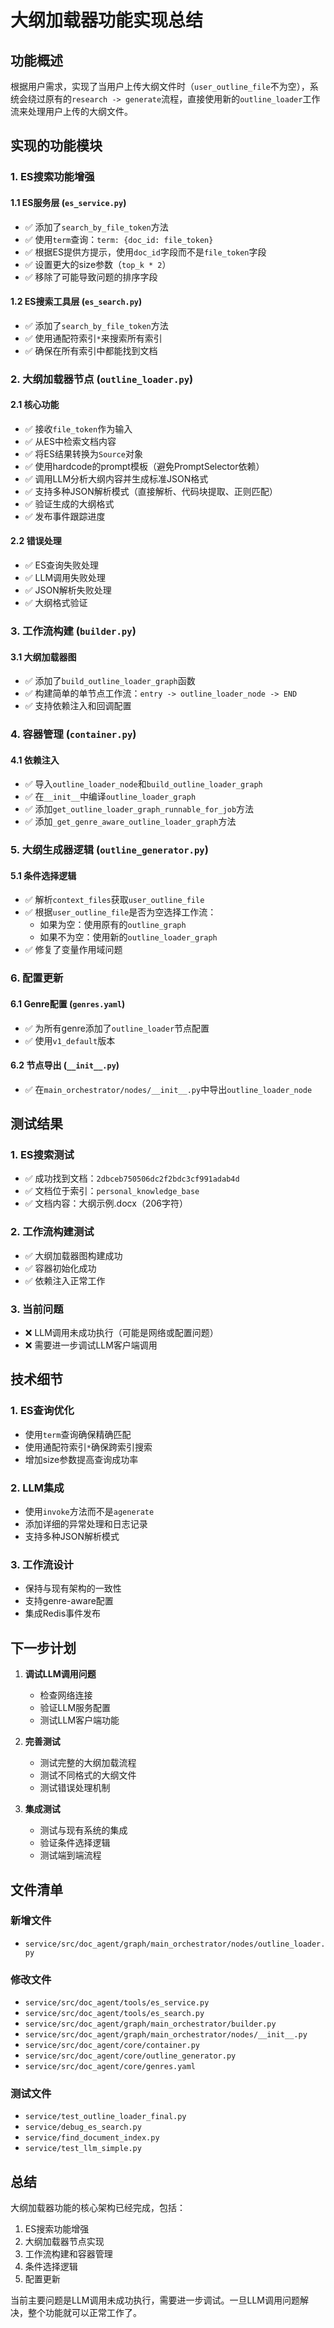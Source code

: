 # 大纲加载器功能实现总结

## 功能概述

根据用户需求，实现了当用户上传大纲文件时（`user_outline_file`不为空），系统会绕过原有的`research -> generate`流程，直接使用新的`outline_loader`工作流来处理用户上传的大纲文件。

## 实现的功能模块

### 1. ES搜索功能增强

#### 1.1 ES服务层 (`es_service.py`)
- ✅ 添加了`search_by_file_token`方法
- ✅ 使用`term`查询：`term: {doc_id: file_token}`
- ✅ 根据ES提供方提示，使用`doc_id`字段而不是`file_token`字段
- ✅ 设置更大的size参数（`top_k * 2`）
- ✅ 移除了可能导致问题的排序字段

#### 1.2 ES搜索工具层 (`es_search.py`)
- ✅ 添加了`search_by_file_token`方法
- ✅ 使用通配符索引`*`来搜索所有索引
- ✅ 确保在所有索引中都能找到文档

### 2. 大纲加载器节点 (`outline_loader.py`)

#### 2.1 核心功能
- ✅ 接收`file_token`作为输入
- ✅ 从ES中检索文档内容
- ✅ 将ES结果转换为`Source`对象
- ✅ 使用hardcode的prompt模板（避免PromptSelector依赖）
- ✅ 调用LLM分析大纲内容并生成标准JSON格式
- ✅ 支持多种JSON解析模式（直接解析、代码块提取、正则匹配）
- ✅ 验证生成的大纲格式
- ✅ 发布事件跟踪进度

#### 2.2 错误处理
- ✅ ES查询失败处理
- ✅ LLM调用失败处理
- ✅ JSON解析失败处理
- ✅ 大纲格式验证

### 3. 工作流构建 (`builder.py`)

#### 3.1 大纲加载器图
- ✅ 添加了`build_outline_loader_graph`函数
- ✅ 构建简单的单节点工作流：`entry -> outline_loader_node -> END`
- ✅ 支持依赖注入和回调配置

### 4. 容器管理 (`container.py`)

#### 4.1 依赖注入
- ✅ 导入`outline_loader_node`和`build_outline_loader_graph`
- ✅ 在`__init__`中编译`outline_loader_graph`
- ✅ 添加`get_outline_loader_graph_runnable_for_job`方法
- ✅ 添加`_get_genre_aware_outline_loader_graph`方法

### 5. 大纲生成器逻辑 (`outline_generator.py`)

#### 5.1 条件选择逻辑
- ✅ 解析`context_files`获取`user_outline_file`
- ✅ 根据`user_outline_file`是否为空选择工作流：
  - 如果为空：使用原有的`outline_graph`
  - 如果不为空：使用新的`outline_loader_graph`
- ✅ 修复了变量作用域问题

### 6. 配置更新

#### 6.1 Genre配置 (`genres.yaml`)
- ✅ 为所有genre添加了`outline_loader`节点配置
- ✅ 使用`v1_default`版本

#### 6.2 节点导出 (`__init__.py`)
- ✅ 在`main_orchestrator/nodes/__init__.py`中导出`outline_loader_node`

## 测试结果

### 1. ES搜索测试
- ✅ 成功找到文档：`2dbceb750506dc2f2bdc3cf991adab4d`
- ✅ 文档位于索引：`personal_knowledge_base`
- ✅ 文档内容：大纲示例.docx（206字符）

### 2. 工作流构建测试
- ✅ 大纲加载器图构建成功
- ✅ 容器初始化成功
- ✅ 依赖注入正常工作

### 3. 当前问题
- ❌ LLM调用未成功执行（可能是网络或配置问题）
- ❌ 需要进一步调试LLM客户端调用

## 技术细节

### 1. ES查询优化
- 使用`term`查询确保精确匹配
- 使用通配符索引`*`确保跨索引搜索
- 增加size参数提高查询成功率

### 2. LLM集成
- 使用`invoke`方法而不是`agenerate`
- 添加详细的异常处理和日志记录
- 支持多种JSON解析模式

### 3. 工作流设计
- 保持与现有架构的一致性
- 支持genre-aware配置
- 集成Redis事件发布

## 下一步计划

1. **调试LLM调用问题**
   - 检查网络连接
   - 验证LLM服务配置
   - 测试LLM客户端功能

2. **完善测试**
   - 测试完整的大纲加载流程
   - 测试不同格式的大纲文件
   - 测试错误处理机制

3. **集成测试**
   - 测试与现有系统的集成
   - 验证条件选择逻辑
   - 测试端到端流程

## 文件清单

### 新增文件
- `service/src/doc_agent/graph/main_orchestrator/nodes/outline_loader.py`

### 修改文件
- `service/src/doc_agent/tools/es_service.py`
- `service/src/doc_agent/tools/es_search.py`
- `service/src/doc_agent/graph/main_orchestrator/builder.py`
- `service/src/doc_agent/graph/main_orchestrator/nodes/__init__.py`
- `service/src/doc_agent/core/container.py`
- `service/src/doc_agent/core/outline_generator.py`
- `service/src/doc_agent/core/genres.yaml`

### 测试文件
- `service/test_outline_loader_final.py`
- `service/debug_es_search.py`
- `service/find_document_index.py`
- `service/test_llm_simple.py`

## 总结

大纲加载器功能的核心架构已经完成，包括：
1. ES搜索功能增强
2. 大纲加载器节点实现
3. 工作流构建和容器管理
4. 条件选择逻辑
5. 配置更新

当前主要问题是LLM调用未成功执行，需要进一步调试。一旦LLM调用问题解决，整个功能就可以正常工作了。
